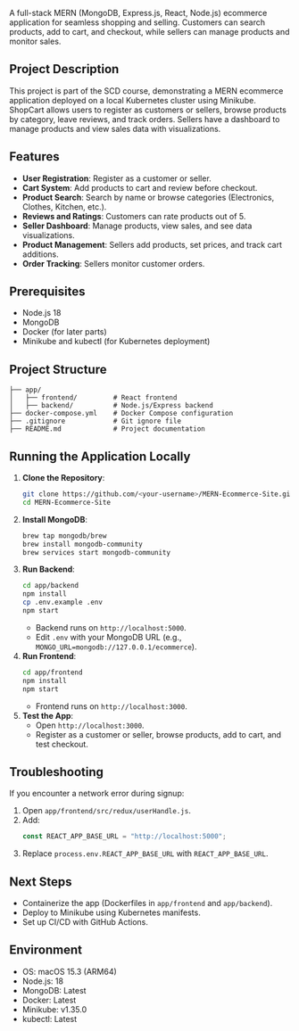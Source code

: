  A full-stack MERN (MongoDB, Express.js, React, Node.js) ecommerce application for seamless shopping and selling. Customers can search products, add to cart, and checkout, while sellers can manage products and monitor sales.

 ## Project Description
 This project is part of the SCD course, demonstrating a MERN ecommerce application deployed on a local Kubernetes cluster using Minikube. ShopCart allows users to register as customers or sellers, browse products by category, leave reviews, and track orders. Sellers have a dashboard to manage products and view sales data with visualizations.

 ## Features
 - **User Registration**: Register as a customer or seller.
 - **Cart System**: Add products to cart and review before checkout.
 - **Product Search**: Search by name or browse categories (Electronics, Clothes, Kitchen, etc.).
 - **Reviews and Ratings**: Customers can rate products out of 5.
 - **Seller Dashboard**: Manage products, view sales, and see data visualizations.
 - **Product Management**: Sellers add products, set prices, and track cart additions.
 - **Order Tracking**: Sellers monitor customer orders.

 ## Prerequisites
 - Node.js 18
 - MongoDB
 - Docker (for later parts)
 - Minikube and kubectl (for Kubernetes deployment)

 ## Project Structure
 ```
 ├── app/
 │   ├── frontend/         # React frontend
 │   ├── backend/          # Node.js/Express backend
 ├── docker-compose.yml    # Docker Compose configuration
 ├── .gitignore            # Git ignore file
 ├── README.md             # Project documentation
 ```

 ## Running the Application Locally
 1. **Clone the Repository**:
    ```bash
    git clone https://github.com/<your-username>/MERN-Ecommerce-Site.git
    cd MERN-Ecommerce-Site
    ```
 2. **Install MongoDB**:
    ```bash
    brew tap mongodb/brew
    brew install mongodb-community
    brew services start mongodb-community
    ```
 3. **Run Backend**:
    ```bash
    cd app/backend
    npm install
    cp .env.example .env
    npm start
    ```
    - Backend runs on `http://localhost:5000`.
    - Edit `.env` with your MongoDB URL (e.g., `MONGO_URL=mongodb://127.0.0.1/ecommerce`).
 4. **Run Frontend**:
    ```bash
    cd app/frontend
    npm install
    npm start
    ```
    - Frontend runs on `http://localhost:3000`.
 5. **Test the App**:
    - Open `http://localhost:3000`.
    - Register as a customer or seller, browse products, add to cart, and test checkout.

 ## Troubleshooting
 If you encounter a network error during signup:
 1. Open `app/frontend/src/redux/userHandle.js`.
 2. Add:
    ```javascript
    const REACT_APP_BASE_URL = "http://localhost:5000";
    ```
 3. Replace `process.env.REACT_APP_BASE_URL` with `REACT_APP_BASE_URL`.

 ## Next Steps
 - Containerize the app (Dockerfiles in `app/frontend` and `app/backend`).
 - Deploy to Minikube using Kubernetes manifests.
 - Set up CI/CD with GitHub Actions.

 ## Environment
 - OS: macOS 15.3 (ARM64)
 - Node.js: 18
 - MongoDB: Latest
 - Docker: Latest
 - Minikube: v1.35.0
 - kubectl: Latest
